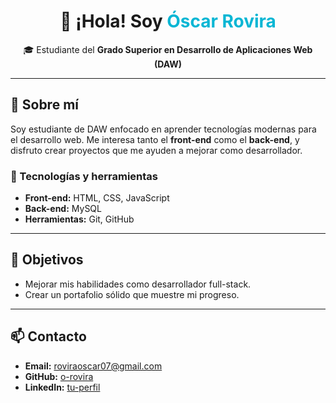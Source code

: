 <h1 align="center">👋 ¡Hola! Soy <span style="color:#06b6d4;">Óscar Rovira</span></h1>

<p align="center">
  🎓 Estudiante del <strong>Grado Superior en Desarrollo de Aplicaciones Web (DAW)</strong><br>
</p>

---

<h2>🚀 Sobre mí</h2>

<p>
Soy estudiante de DAW enfocado en aprender tecnologías modernas para el desarrollo web.  
Me interesa tanto el <strong>front-end</strong> como el <strong>back-end</strong>, y disfruto crear proyectos que me ayuden a mejorar como desarrollador.
</p>

<h3>🧰 Tecnologías y herramientas</h3>
<ul>
  <li><strong>Front-end:</strong> HTML, CSS, JavaScript </li>
  <li><strong>Back-end:</strong> MySQL </li>
  <li><strong>Herramientas:</strong> Git, GitHub </li>
</ul>

---

<h2>🎯 Objetivos</h2>

<ul>
  <li>Mejorar mis habilidades como desarrollador full-stack.</li>
  <li>Crear un portafolio sólido que muestre mi progreso.</li>
</ul>

---

<h2>📫 Contacto</h2>

<ul>
  <li><strong>Email:</strong> <a href="mailto:tuemail@ejemplo.com">roviraoscar07@gmail.com</a></li>
  <li><strong>GitHub:</strong> <a href="https://github.com/TuUsuario" target="_blank">o-rovira</a></li>
  <li><strong>LinkedIn:</strong> <a href="https://linkedin.com/in/tu-perfil" target="_blank">tu-perfil</a></li>
</ul>

